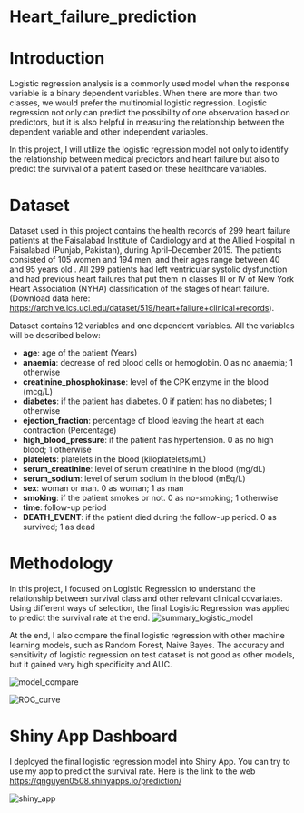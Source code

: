 # Heart_failure_prediction
# Introduction

Logistic regression analysis is a commonly used model when the response variable is a binary dependent variables. When there are more than two classes, we would prefer the multinomial logistic regression. Logistic regression not only can predict the possibility of one observation based on predictors, but it is also helpful in measuring the relationship between the dependent variable and other independent variables.

In this project, I will utilize the logistic regression model not only to identify the relationship between medical predictors and heart failure but also  to predict the survival of a patient based on these healthcare variables. 

# Dataset

Dataset used in this project contains the health records of 299 heart failure patients at the Faisalabad Institute of Cardiology and at the Allied Hospital in Faisalabad (Punjab, Pakistan), during April–December 2015. The patients consisted of 105 women and 194 men, and their ages range between 40 and 95 years old . All 299 patients had left ventricular systolic dysfunction and had previous heart failures that put them in classes III or IV of New York Heart Association (NYHA) classification of the stages of heart failure. (Download data here: https://archive.ics.uci.edu/dataset/519/heart+failure+clinical+records).

Dataset contains 12 variables and one dependent variables. All the variables will be described below: 

* **age**: age of the patient (Years)
* **anaemia**: decrease of red blood cells or hemoglobin. 0 as no anaemia; 1 otherwise
* **creatinine_phosphokinase**: level of the CPK enzyme in the blood (mcg/L)
* **diabetes**: if the patient has diabetes. 0 if patient has no diabetes; 1 otherwise
* **ejection_fraction**: percentage of blood leaving the heart at each contraction (Percentage)
* **high_blood_pressure**: if the patient has hypertension. 0 as no high blood; 1 otherwise
* **platelets**: platelets in the blood (kiloplatelets/mL) 
* **serum_creatinine**: level of serum creatinine in the blood (mg/dL)
* **serum_sodium**: level of serum sodium in the blood (mEq/L)
* **sex**: woman or man. 0 as woman; 1 as man
* **smoking**: if the patient smokes or not. 0 as no-smoking; 1 otherwise
* **time**: follow-up period
* **DEATH_EVENT**: if the patient died during the follow-up period. 0 as survived; 1 as dead

# Methodology

In this project, I focused on Logistic Regression to understand the relationship between survival class and other relevant clinical covariates. Using different ways of selection, the final Logistic Regression was applied to predict the survival rate at the end.
![summary_logistic_model](https://github.com/quocng99/Survival_Rate_Prediction/assets/124481291/b27830cb-82df-486d-aefd-4b94642c51fc)

At the end, I also compare the final logistic regression with other machine learning models, such as Random Forest, Naive Bayes. The accuracy and sensitivity of logistic regression on test dataset is not good as other models, but it gained very high specificity and AUC. 

![model_compare](https://github.com/quocng99/Survival_Rate_Prediction/assets/124481291/4eef8402-87f2-41fa-9e1c-40baff62aee4)


![ROC_curve](https://github.com/quocng99/Survival_Rate_Prediction/assets/124481291/8bcec507-f8e3-4798-930e-a79e7aac71fa)


# Shiny App Dashboard

I deployed the final logistic regression model into Shiny App. You can try to use my app to predict the survival rate. Here is the link to the web https://qnguyen0508.shinyapps.io/prediction/

![shiny_app](https://github.com/quocng99/Survival_Rate_Prediction/assets/124481291/2a21030b-f423-411a-bceb-742982d69766)


